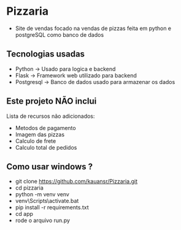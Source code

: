 # Pizzaria
- Site de vendas focado na vendas de pizzas feita em python e postgreSQL como banco de dados


## Tecnologias usadas
- Python -> Usado para logica e backend
- Flask -> Framework web utilizado para backend
- Postgresql -> Banco de dados usado para armazenar os dados

## Este projeto NÃO inclui
Lista de recursos não adicionados:

- Metodos de pagamento
- Imagem das pizzas
- Calculo de frete
- Calculo total de pedidos


## Como usar windows ?
- git clone https://github.com/kauansr/Pizzaria.git
- cd pizzaria
- python -m venv venv
- venv\Scripts\activate.bat
- pip install -r requirements.txt
- cd app
- rode o arquivo run.py
